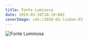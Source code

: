 ```yaml
---
title: Fonte Luminosa
date: 2019-03-26T18:19:00Z
coverImage: cdn:/2020-03-lisbon-03
---
```


![](cdn:/2020-03-lisbon-03?class=fw "Fonte Luminosa")
